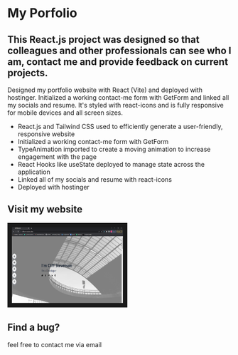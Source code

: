 # My Porfolio

## This React.js project was designed so that colleagues and other professionals can see who I am, contact me and provide feedback on current projects.  

Designed my portfolio website with React (Vite) and deployed with hostinger. Initialized a working contact-me form with GetForm and linked all my socials and resume. It's styled with react-icons and is fully responsive for mobile devices and all screen sizes.

* React.js and Tailwind CSS used to efficiently generate a user-friendly, responsive website
* Initialized a working contact-me form with GetForm
* TypeAnimation imported to create a moving animation to increase engagement with the page
* React Hooks like useState deployed to manage state across the application
* Linked all of my socials and resume with react-icons
* Deployed with hostinger

## Visit my website
<a href="cliffstevensonsites.online" target="_blank">
  <img src="Screenshot_20230124_012509.png" alt="watch video" width=250 height=170 border=10 />
</a>

## Find a bug? 
feel free to contact me via email
